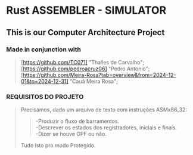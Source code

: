# Rust ASSEMBLER - SIMULATOR

## This is our Computer Architecture Project

### Made in conjunction with

> [https://github.com/TC071] "Thalles de Carvalho";  
> [https://github.com/pedroacruz06] "Pedro Antonio";  
> [https://github.com/Meira-Rosa?tab=overview&from=2024-12-01&to=2024-12-31] "Cauã Meira Rosa";  

### REQUISITOS DO PROJETO

> Precisamos, dado um arquivo de texto com instruções ASMx86_32:  
>>-Produzir o fluxo de barramentos.\
>>-Descrever os estados dos registradores, iniciais e finais.\
>>-Dizer se houve GPF ou não.
>
> Tudo isto pro modo Protegido.
